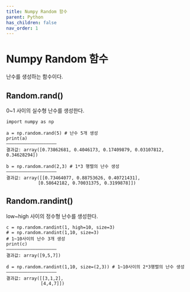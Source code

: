 ```yaml
---
title: Numpy Random 함수
parent: Python
has_children: false
nav_order: 1
---
```

# Numpy Random 함수

난수를 생성하는 함수이다.

## Random.rand()

0~1 사이의 실수형 난수를 생성한다.

```
import numpy as np

a = np.random.rand(5) # 난수 5개 생성
print(a)
———————————————————
결과값: array([0.73862681, 0.4046173, 0.17409879, 0.03107812, 0.34628294])
```

```
b = np.random.rand(2,3) # 1*3 행렬의 난수 생성
———————————————————
결과값: array([[0.73464077, 0.88753626, 0.40721431],
            [0.58642182, 0.70031375, 0.3199878]])
```

## Random.randint()

low~high 사이의 정수형 난수를 생성한다.

```
c = np.random.randint(1, high=10, size=3)
# = np.random.randint(1,10, size=3)
# 1~10사이의 난수 3개 생성
print(c)
———————————————————
결과값: array([9,5,7])
```

```
d = np.random.randint(1,10, size=(2,3)) # 1~10사이의 2*3행렬의 난수 생성
———————————————————
결과값: array([[3,1,2],
             [4,4,7]])
```

